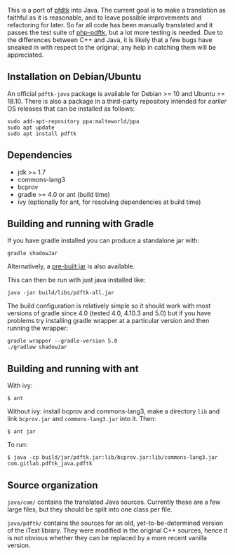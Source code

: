 This is a port of [pfdtk](https://www.pdflabs.com/tools/pdftk-server/)
into Java. The current goal is to make a translation as faithful as it
is reasonable, and to leave possible improvements and refactoring for
later. So far all code has been manually translated and it passes the
test suite of [php-pdftk](https://github.com/mikehaertl/php-pdftk),
but a lot more testing is needed. Due to the differences between C++
and Java, it is likely that a few bugs have sneaked in with respect to
the original; any help in catching them will be appreciated.

## Installation on Debian/Ubuntu

An official `pdftk-java` package is available for Debian >= 10 and
Ubuntu >= 18.10. There is also a package in a third-party repository
intended for *earlier* OS releases that can be installed as follows:

```
sudo add-apt-repository ppa:malteworld/ppa
sudo apt update
sudo apt install pdftk
```

## Dependencies

 - jdk >= 1.7
 - commons-lang3
 - bcprov
 - gradle >= 4.0 or ant (build time)
 - ivy (optionally for ant, for resolving dependencies at build time)

## Building and running with Gradle

If you have gradle installed you can produce a standalone jar with:
```
gradle shadowJar
```
Alternatively, a [pre-built jar](https://gitlab.com/pdftk-java/pdftk/-/jobs/artifacts/master/file/build/libs/pdftk-all.jar?job=gradle) is also available.

This can then be run with just java installed like:
```
java -jar build/libs/pdftk-all.jar
```

The build configuration is relatively simple so it should work with most
versions of gradle since 4.0 (tested 4.0, 4.10.3 and 5.0) but if you have problems try
installing gradle wrapper at a particular version and then running the wrapper:
```
gradle wrapper --gradle-version 5.0
./gradlew shadowJar
```

## Building and running with ant

With ivy:
```
$ ant
```

Without ivy: install bcprov and commons-lang3, make a directory `lib`
and link `bcprov.jar` and `commons-lang3.jar` into it. Then:
```
$ ant jar
```

To run:
```
$ java -cp build/jar/pdftk.jar:lib/bcprov.jar:lib/commons-lang3.jar com.gitlab.pdftk_java.pdftk
```

## Source organization

`java/com/` contains the translated Java sources. Currently these are
a few large files, but they should be split into one class per file.

`java/pdftk/` contains the sources for an old, yet-to-be-determined
version of the iText library. They were modified in the original C++
sources, hence it is not obvious whether they can be replaced by a
more recent vanilla version.
